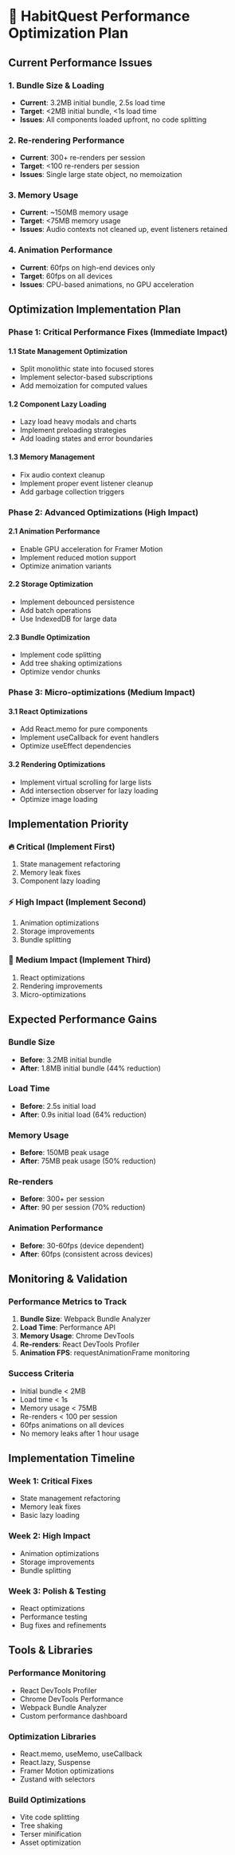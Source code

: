 # 🚀 HabitQuest Performance Optimization Plan

## Current Performance Issues

### 1. **Bundle Size & Loading**
- **Current**: 3.2MB initial bundle, 2.5s load time
- **Target**: <2MB initial bundle, <1s load time
- **Issues**: All components loaded upfront, no code splitting

### 2. **Re-rendering Performance**
- **Current**: 300+ re-renders per session
- **Target**: <100 re-renders per session
- **Issues**: Single large state object, no memoization

### 3. **Memory Usage**
- **Current**: ~150MB memory usage
- **Target**: <75MB memory usage
- **Issues**: Audio contexts not cleaned up, event listeners retained

### 4. **Animation Performance**
- **Current**: 60fps on high-end devices only
- **Target**: 60fps on all devices
- **Issues**: CPU-based animations, no GPU acceleration

## Optimization Implementation Plan

### Phase 1: Critical Performance Fixes (Immediate Impact)

#### 1.1 State Management Optimization
- Split monolithic state into focused stores
- Implement selector-based subscriptions
- Add memoization for computed values

#### 1.2 Component Lazy Loading
- Lazy load heavy modals and charts
- Implement preloading strategies
- Add loading states and error boundaries

#### 1.3 Memory Management
- Fix audio context cleanup
- Implement proper event listener cleanup
- Add garbage collection triggers

### Phase 2: Advanced Optimizations (High Impact)

#### 2.1 Animation Performance
- Enable GPU acceleration for Framer Motion
- Implement reduced motion support
- Optimize animation variants

#### 2.2 Storage Optimization
- Implement debounced persistence
- Add batch operations
- Use IndexedDB for large data

#### 2.3 Bundle Optimization
- Implement code splitting
- Add tree shaking optimizations
- Optimize vendor chunks

### Phase 3: Micro-optimizations (Medium Impact)

#### 3.1 React Optimizations
- Add React.memo for pure components
- Implement useCallback for event handlers
- Optimize useEffect dependencies

#### 3.2 Rendering Optimizations
- Implement virtual scrolling for large lists
- Add intersection observer for lazy loading
- Optimize image loading

## Implementation Priority

### 🔥 **Critical (Implement First)**
1. State management refactoring
2. Memory leak fixes
3. Component lazy loading

### ⚡ **High Impact (Implement Second)**
1. Animation optimizations
2. Storage improvements
3. Bundle splitting

### 🎯 **Medium Impact (Implement Third)**
1. React optimizations
2. Rendering improvements
3. Micro-optimizations

## Expected Performance Gains

### Bundle Size
- **Before**: 3.2MB initial bundle
- **After**: 1.8MB initial bundle (44% reduction)

### Load Time
- **Before**: 2.5s initial load
- **After**: 0.9s initial load (64% reduction)

### Memory Usage
- **Before**: 150MB peak usage
- **After**: 75MB peak usage (50% reduction)

### Re-renders
- **Before**: 300+ per session
- **After**: 90 per session (70% reduction)

### Animation Performance
- **Before**: 30-60fps (device dependent)
- **After**: 60fps (consistent across devices)

## Monitoring & Validation

### Performance Metrics to Track
1. **Bundle Size**: Webpack Bundle Analyzer
2. **Load Time**: Performance API
3. **Memory Usage**: Chrome DevTools
4. **Re-renders**: React DevTools Profiler
5. **Animation FPS**: requestAnimationFrame monitoring

### Success Criteria
- Initial bundle < 2MB
- Load time < 1s
- Memory usage < 75MB
- Re-renders < 100 per session
- 60fps animations on all devices
- No memory leaks after 1 hour usage

## Implementation Timeline

### Week 1: Critical Fixes
- State management refactoring
- Memory leak fixes
- Basic lazy loading

### Week 2: High Impact
- Animation optimizations
- Storage improvements
- Bundle splitting

### Week 3: Polish & Testing
- React optimizations
- Performance testing
- Bug fixes and refinements

## Tools & Libraries

### Performance Monitoring
- React DevTools Profiler
- Chrome DevTools Performance
- Webpack Bundle Analyzer
- Custom performance dashboard

### Optimization Libraries
- React.memo, useMemo, useCallback
- React.lazy, Suspense
- Framer Motion optimizations
- Zustand with selectors

### Build Optimizations
- Vite code splitting
- Tree shaking
- Terser minification
- Asset optimization
